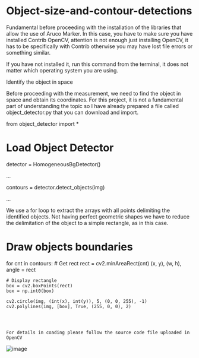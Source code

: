 # Object-size-and-contour-detections
Fundamental before proceeding with the installation of the libraries that allow the use of Aruco Marker. In this case, you have to make sure you have installed Contrib OpenCV, attention is not enough just installing OpenCV, it has to be specifically with Contrib otherwise you may have lost file errors or something similar.

If you have not installed it, run this command from the terminal, it does not matter which operating system you are using.

Identify the object in space



Before proceeding with the measurement, we need to find the object in space and obtain its coordinates. For this project, it is not a fundamental part of understanding the topic so I have already prepared a file called object_detector.py that you can download and import.

from object_detector import *

# Load Object Detector
detector = HomogeneousBgDetector()

...

contours = detector.detect_objects(img)

...

We use a for loop to extract the arrays with all points delimiting the identified objects. Not having perfect geometric shapes we have to reduce the delimitation of the object to a simple rectangle, as in this case.




# Draw objects boundaries
for cnt in contours:
    # Get rect
    rect = cv2.minAreaRect(cnt)
    (x, y), (w, h), angle = rect

    # Display rectangle
    box = cv2.boxPoints(rect)
    box = np.int0(box)

    cv2.circle(img, (int(x), int(y)), 5, (0, 0, 255), -1)
    cv2.polylines(img, [box], True, (255, 0, 0), 2)
    
    
    
    
    For details in coading please follow the source code file uploaded in OpenCV 
    
    
   
   
   
   
   
   
   
   
   ![image](https://user-images.githubusercontent.com/59999074/135086343-25114c64-360c-4051-83e1-d8dd81f986d5.png)

    
    
    
